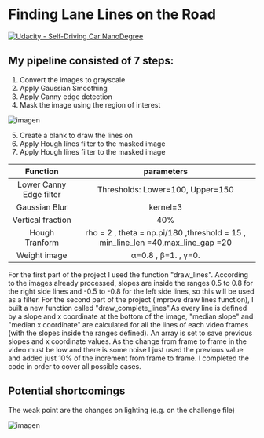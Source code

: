 # **Finding Lane Lines on the Road** 
[![Udacity - Self-Driving Car NanoDegree](https://s3.amazonaws.com/udacity-sdc/github/shield-carnd.svg)](http://www.udacity.com/drive)


## My pipeline consisted of 7 steps:

1) Convert the images to grayscale
2) Apply Gaussian Smoothing
3) Apply Canny edge detection
4) Mask the image using the region of interest

![imagen](https://user-images.githubusercontent.com/41348711/48666377-b371cc00-eac0-11e8-9442-f532238effb7.png)

5) Create a blank to draw the lines on
6) Apply Hough lines filter to the masked image
7) Apply Hough lines filter to the masked image

| Function       		|     parameters        					| 
|:---------------------:|:---------------------------------------------:| 
| Lower Canny Edge filter       		|  	Thresholds:	Lower=100, Upper=150				| 
| Gaussian Blur 	| kernel=3	|
| Vertical fraction 	| 40%	|
| Hough Tranform |  rho = 2 , theta = np.pi/180 ,threshold = 15 , min_line_len =40,max_line_gap =20     |
| Weight image	|     α=0.8 , β=1. , γ=0. |


For the first part of the project I used the function "draw_lines". According to the images already processed, slopes are inside the ranges 0.5 to 0.8 for the right side lines and -0.5 to -0.8 for the left side lines, so this will be used as a filter.
For the second part of the project (improve draw lines function), I built a new function called "draw_complete_lines".As every line is defined by a slope and x coordinate at the bottom of the image, "median slope" and "median x coordinate" are calculated for all the lines of each video frames (with the slopes inside the ranges defined).
An array is set to save previous slopes and x coordinate values. As the change from frame to frame in the video must be low and there is some noise I just used the previous value and added just 10% of the increment from frame to frame.
I completed the code in order to cover all possible cases.

## Potential shortcomings

The weak point are the changes on lighting  (e.g. on the challenge file)

![imagen](https://user-images.githubusercontent.com/41348711/48666398-46126b00-eac1-11e8-959f-6f8ed6c69967.png)



